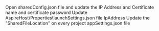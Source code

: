Open sharedConfig.json file and update the IP Address and Certificate name and certificate password
Update AspireHost\Properties\launchSettings.json file IpAddress
Update the "SharedFileLocation" on every project appSettings.json file